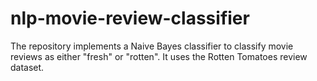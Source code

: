 # nlp-movie-review-classifier
The repository implements a Naive Bayes classifier to classify movie reviews as either "fresh" or "rotten". It uses the Rotten Tomatoes review dataset.
